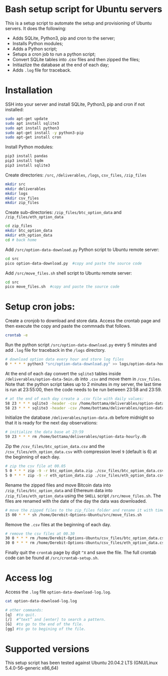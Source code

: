 # Bash setup script for Ubuntu servers

This is a setup script to automate the setup and provisioning of Ubuntu servers. It does the following:
* Adds SQLite, Python3, pip and cron to the server;
* Installs Python modules;
* Adds a Python script;
* Setups a cron job to run a python script;
* Convert SQLite tables into .csv files and then zipped the files;
* Initiazlize the database at the end of each day;
* Adds `.log` file for traceback.

# Installation
SSH into your server and install SQLite, Python3, pip and cron if not installed:
```bash
sudo apt-get update
sudo apt install sqlite3
sudo apt install python3
sudo apt-get install -y python3-pip
sudo apt-get install cron
```

Install Python modules:
```bash
pip3 install pandas
pip3 install tqdm
pip3 install sqlite3
```

Create directories: `/src`, `/deliverables`, `/logs`, `csv_files`, `/zip_files`
```bash
mkdir src
mkdir deliverables
mkdir logs
mkdir csv_files
mkdir zip_files
```

Create sub-directories: `/zip_files/btc_option_data` and `/zip_files/eth_option_data`
```bash
cd zip_files
mkdir btc_option_data
mkdir eth_option_data
cd # back home
```

Add `/src/option-data-download.py` Python script to Ubuntu remote server:
```bash
cd src
pico option-data-download.py  #copy and paste the source code
```

Add `/src/move_files.sh` shell script to Ubuntu remote server:
```bash
cd src
pico move_files.sh  #copy and paste the source code
```

# Setup cron jobs:

Create a cronjob to download and store data.
Access the crontab page and then execute the copy and paste the commnads that follows.
```bash
crontab -e
```

Run the python script `/src/option-data-download.py` every 5 minutes and add `.log` file for traceback in the `/logs` directory.

```bash
# download option data every hour and store log files
0 * * * * python3 "src/option-data-download.py" >> logs/option-data-hourly-download-log.log
```

At the end of each day convert the `sqlite3` tables inside `/deliverables/option-data-5min.db` into `.csv` and move them in `/csv_files`.
Note that: the python script takes up to 2 minutes in my server, the last time is run at 23:55:00, then the code needs to be run between 23:58 and 23:59.

```bash
# at the end of each day create a .csv file with daily values:
58 23 * * * sqlite3 -header -csv /home/bottama/deliverables/option-data-hourly.db "select * from btc_option_data;" > csv_files/btc_option_data.csv
58 23 * * * sqlite3 -header -csv /home/bottama/deliverables/option-data-hourly.db "select * from eth_option_data;" > csv_files/eth_option_data.csv
```

Initialize the database `/deliverables/option-data.db` before midnight so that it is ready for the next day observations:

```bash
# initialize the data base at 23:59
59 23 * * * rm /home/bottama/deliverables/option-data-hourly.db
```

Zip the `/csv_files/btc_option_data.csv` and the `/csv_files/eth_option_data.csv` with compression level `9` (default is 6) at the beginning of each day.

```bash
# zip the csv file at 00.05
5 0 * * * zip -9 -r btc_option_data.zip ./csv_files/btc_option_data.csv
5 0 * * * zip -9 -r eth_option_data.zip ./csv_files/eth_option_data.csv
```

Rename the zipped files and move Bitcoin data into `/zip_files/btc_option_data` and Ethereum data into `/zip_files/eth_option_data` using the `SHELL` script `/src/move_files.sh`. The files are renamed with the date of the day the data was downloaded.

```bash
# move the zipped files to the zip_files folder and rename it with timestamp (YYYYMMDD) at 00.15
15 00 * * * sh /home/Derebit-Options-Ubuntu/src/move_files.sh
```

Remove the `.csv` files at the beginning of each day.
```bash
# remove the csv files at 00.30
30 0 * * * rm /home/Derebit-Options-Ubuntu/csv_files/btc_option_data.csv
30 0 * * * rm /home/Derebit-Options-Ubuntu/csv_files/eth_option_data.csv
```

Finally quit the `crontab` page by digit `^X` and save the file.
The full crontab code can be found at `/src/crontab-setup.sh`.


# Access log
Access the `.log` file `option-data-download-log.log`.

```bash
cat option-data-download-log.log

# other commands:
[q]  #to quit.
[/]  #“text” and [enter] to search a pattern.
[G]  #to go to the end of the file.
[gg] #to go to begining of the file.
```


# Supported versions
This setup script has been tested against Ubuntu 20.04.2 LTS (GNU/Linux 5.4.0-56-generic x86_64)
